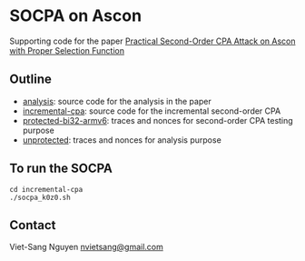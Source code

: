 # SOCPA on Ascon

Supporting code for the paper [Practical Second-Order CPA Attack on Ascon with Proper Selection Function](https://cascade-conference.org/Archives/2025/Paper/CASCADE25/final-versions/cascade2025-cycleB/cascade2025b-final31.pdf)

## Outline

- [analysis](./analysis/): source code for the analysis in the paper
- [incremental-cpa](./incremental-cpa/): source code for the incremental second-order CPA
- [protected-bi32-armv6](./protected-bi32-armv6/): traces and nonces for second-order CPA testing purpose
- [unprotected](./unprotected/): traces and nonces for analysis purpose

## To run the SOCPA

```
cd incremental-cpa
./socpa_k0z0.sh
```

## Contact

Viet-Sang Nguyen [nvietsang@gmail.com](mailto:nvietsang@gmail.com)